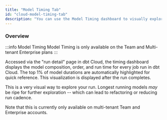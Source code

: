 ```yaml
---
title: "Model Timing Tab"
id: "cloud-model-timing-tab"
description: "You can use the Model Timing dashboard to visually explore runs."
---
```


### Overview

:::info Model Timing
Model Timing is only available on the Team and Multi-tenant Enterprise plans
:::

Accessed via the "run detail" page in dbt Cloud, the <Term id="model" /> timing dashboard displays the model composition, order, and run time for every job run in dbt Cloud. The top 1% of model durations are automatically highlighted for quick reference.  This visualization is displayed after the run completes.

This is a very visual way to explore your run. Longest running <Term id="model">models</Term> *may* be ripe for further exploration -- which can lead to refactoring or reducing run cadence.

Note that this is currently only available on multi-tenant Team and Enterprise accounts.

<LoomVideo id="28a49a5c511c4063b4a3381cb81a03cf" />
